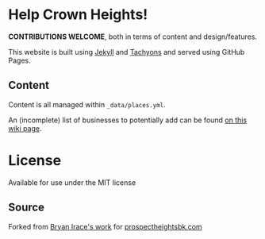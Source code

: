 # Help Crown Heights!

**CONTRIBUTIONS WELCOME**, both in terms of content and design/features.

This website is built using [Jekyll](https://jekyllrb.com) and [Tachyons](http://tachyons.io) and served using GitHub Pages.

## Content

Content is all managed within `_data/places.yml`.

An (incomplete) list of businesses to potentially add can be found [on this wiki page](https://github.com/SamTheGeek/crownheights.online/wiki).

# License

Available for use under the MIT license

## Source

Forked from [Bryan Irace's work](https://github.com/irace/prospectheightsbk.com) for [prospectheightsbk.com](https://prospectheightsbk.com)
